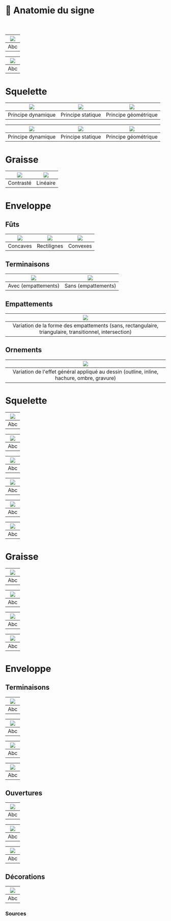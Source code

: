 # 🦴 Anatomie du signe

  
### &nbsp;

|![](links/1-Formes2.jpg) |
|:---:|
| Abc | 

|![](links/1-Formes3.gif) |
|:---:|
| Abc | 



# Squelette

| ![](links/Typo_Parameters_02.jpg) | ![](links/Typo_Parameters_03.jpg) | ![](links/Typo_Parameters_04_alt.jpg) |
|:---:|:---:|:---:|
| Principe dynamique           | Principe statique           | Principe géométrique           |

| ![](links/Typo_Parameters_05.jpg) | ![](links/Typo_Parameters_06.jpg) | ![](links/Typo_Parameters_07.jpg) |
|:---:|:---:|:---:|
| Principe dynamique           | Principe statique           | Principe géométrique           |

# Graisse

| ![](links/Typo_Parameters_08.jpg) | ![](links/Typo_Parameters_09.jpg) |
|:---:|:---:|
| Contrasté           | Linéaire           |

# Enveloppe

## Fûts

| ![](links/Typo_Parameters_18.jpg) | ![](links/Typo_Parameters_19.jpg) | ![](links/Typo_Parameters_20.jpg) |
|:---:|:---:|:---:|
| Concaves           | Rectilignes           | Convexes           |

## Terminaisons

| ![](links/Typo_Parameters_10.jpg) | ![](links/Typo_Parameters_11.jpg) |
|:---:|:---:|
| Avec (empattements)           | Sans (empattements)           |

## Empattements

| ![](links/Typo_Parameters_21.jpg) |
|:---:|
| Variation de la forme des empattements (sans, rectangulaire, triangulaire, transitionnel, intersection)           |

## Ornements

| ![](links/Typo_Parameters_22.jpg) |
|:---:|
| Variation de l'effet général appliqué au dessin (outline, inline, hachure, ombre, gravure)           |




# Squelette  

|![](links/1-Formes7.jpg) |
|:---:|
| Abc | 

|![](links/1-Formes8.jpg) |
|:---:|
| Abc | 

|![](links/1-Formes9.jpg) |
|:---:|
| Abc | 

|![](links/1-Formes10.jpg) |
|:---:|
| Abc | 

|![](links/1-Formes11.jpg) |
|:---:|
| Abc | 

|![](links/1-Formes12.jpg) |
|:---:|
| Abc | 

# Graisse  

|![](links/1-Formes14.jpg) |
|:---:|
| Abc | 

|![](links/1-Formes15.jpg) |
|:---:|
| Abc | 

|![](links/1-Formes16.jpg) |
|:---:|
| Abc | 

|![](links/1-Formes17.jpg) |
|:---:|
| Abc | 

# Enveloppe  

## Terminaisons  

|![](links/1-Formes20.jpg) |
|:---:|
| Abc | 

|![](links/1-Formes21.jpg) |
|:---:|
| Abc | 

|![](links/1-Formes22.jpg) |
|:---:|
| Abc | 

|![](links/1-Formes23.jpg) |
|:---:|
| Abc | 

## Ouvertures  

|![](links/1-Formes25.jpg) |
|:---:|
| Abc | 

|![](links/1-Formes26.jpg) |
|:---:|
| Abc | 

|![](links/1-Formes27.jpg) |
|:---:|
| Abc | 

## Décorations  

|![](links/1-Formes29.jpg) |
|:---:|
| Abc | 



### Sources

<!-- - **Prénom Nom**  
  *Titre*, 0000 -->

<!-- [^1]: Adrian Frutiger, *Type, Sign, Symbol*, 1980 -->

